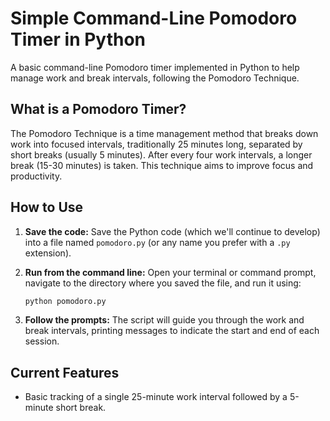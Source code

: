 # Simple Command-Line Pomodoro Timer in Python

A basic command-line Pomodoro timer implemented in Python to help manage work and break intervals, following the Pomodoro Technique.

## What is a Pomodoro Timer?

The Pomodoro Technique is a time management method that breaks down work into focused intervals, traditionally 25 minutes long, separated by short breaks (usually 5 minutes). After every four work intervals, a longer break (15-30 minutes) is taken. This technique aims to improve focus and productivity.

## How to Use

1.  **Save the code:** Save the Python code (which we'll continue to develop) into a file named `pomodoro.py` (or any name you prefer with a `.py` extension).

2.  **Run from the command line:** Open your terminal or command prompt, navigate to the directory where you saved the file, and run it using:

    ```bash
    python pomodoro.py
    ```

3.  **Follow the prompts:** The script will guide you through the work and break intervals, printing messages to indicate the start and end of each session.

## Current Features

* Basic tracking of a single 25-minute work interval followed by a 5-minute short break.
